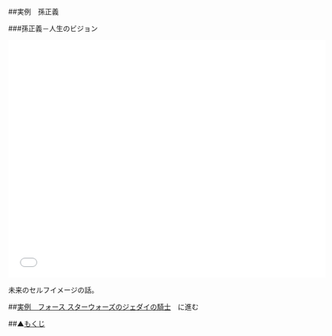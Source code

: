 ##実例　孫正義

###孫正義－人生のビジョン 
<iframe width="640" height="480" src="//www.youtube.com/embed/1QzpBRZphHs" frameborder="0" allowfullscreen></iframe>

未来のセルフイメージの話。

##[実例　フォース スターウォーズのジェダイの騎士](/contents/entry29/entry.html)　に進む

##▲[もくじ](/contents/a_index/entry.html)